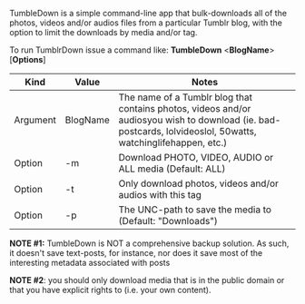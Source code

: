 TumbleDown is a simple command-line app that bulk-downloads all of the photos, videos and/or audios files from a particular Tumblr blog, with the option to limit the downloads by media and/or tag.

To run TumblrDown issue a command like: **TumbleDown** <**BlogName**> [**Options**]

|Kind|Value|Notes|
|---|---|---|
|Argument|BlogName|The name of a Tumblr blog  that contains photos, videos and/or audiosyou wish to download (ie. bad-postcards, lolvideoslol, 50watts, watchinglifehappen, etc.)|
|Option|-m <media>|Download PHOTO, VIDEO, AUDIO or ALL media (Default: ALL)|
|Option|-t <tag>|Only download photos, videos and/or audios with this tag|
|Option|-p <path>|The UNC-path to save the media to (Default: "Downloads")|

**NOTE #1:** TumbleDown is NOT a comprehensive backup solution.  As such, it doesn't save text-posts, for instance, nor does it save most of the interesting metadata associated with posts

**NOTE #2**: you should only download media that is in the public domain or that you have explicit rights to (i.e. your own content).